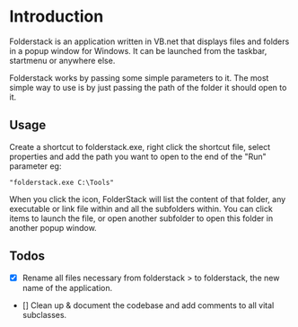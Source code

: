 # Introduction

Folderstack is an application written in VB.net that displays files and folders in a popup window for Windows. It can be launched from the taskbar, startmenu or anywhere else.

Folderstack works by passing some simple parameters to it. The most simple way to use is by just passing the path of the folder it should open to it.

## Usage

Create a shortcut to folderstack.exe, right click the shortcut file, select properties and add the path you want to open to the end of the "Run" parameter eg:

~~~
"folderstack.exe C:\Tools"
~~~

When you click the icon, FolderStack will list the content of that folder, any executable or link file within and all the subfolders within. You can click items to launch the file, or open another subfolder to open this folder in another popup window.


## Todos

- [x] Rename all files necessary from folderstack > to folderstack, the new name of the application.
- [] Clean up & document the codebase and add comments to all vital subclasses.
